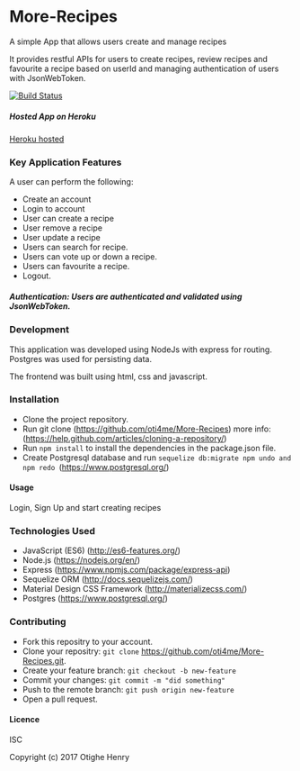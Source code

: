 # More-Recipes

A simple App that allows users create and manage recipes

It provides restful APIs for users to create recipes, review recipes and favourite a recipe based on userId and managing authentication of users with JsonWebToken.

[![Build Status](https://travis-ci.org/oti4me/More-Recipes.svg?branch=development)](https://travis-ci.org/oti4me/More-Recipes)

##### Hosted App on Heroku 

[Heroku hosted](more-recipe-otighe.heroku.com)

### Key Application Features

A user can perform the following: 
- Create an account 
- Login to account 
- User can create a recipe 
- User remove a recipe 
- User update a recipe
- Users can search for recipe.
- Users can vote up or down a recipe.
- Users can favourite a recipe.
- Logout.


##### Authentication: Users are authenticated and validated using JsonWebToken.

### Development

This application was developed using NodeJs with express for routing. Postgres was used for persisting data.

The frontend was built using html, css and javascript.

### Installation

- Clone the project repository.
- Run git clone (https://github.com/oti4me/More-Recipes) 
more info: (https://help.github.com/articles/cloning-a-repository/)
- Run ``` npm install ``` to install the dependencies in the package.json file.
- Create Postgresql database and run ```sequelize db:migrate npm undo and npm redo ```(https://www.postgresql.org/)

#### Usage

Login, Sign Up and start creating recipes

### Technologies Used

- JavaScript (ES6) (http://es6-features.org/)
- Node.js (https://nodejs.org/en/)
- Express (https://www.npmjs.com/package/express-api)
- Sequelize ORM (http://docs.sequelizejs.com/)
- Material Design CSS Framework (http://materializecss.com/)
- Postgres (https://www.postgresql.org/)

### Contributing

- Fork this repositry to your account.
- Clone your repositry: ``` git clone ```
https://github.com/oti4me/More-Recipes.git.
- Create your feature branch: ``` git checkout -b new-feature ```
- Commit your changes: ``` git commit -m "did something" ```
- Push to the remote branch: ``` git push origin new-feature ```
- Open a pull request.

#### Licence

ISC

Copyright (c) 2017 Otighe Henry
